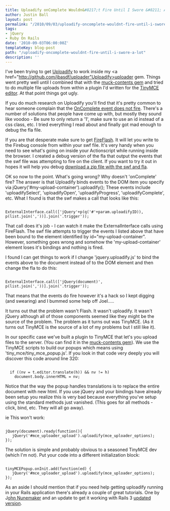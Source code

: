 ```yaml
---
title: Uploadify onComplete Wouldn&#8217;t Fire Until I Swore &#8211; A Lot
author: Justin Ball
layout: post
permalink: "/2010/09/03/uploadify-oncomplete-wouldnt-fire-until-i-swore-a-lot/"
tags:
- jQuery
- Ruby On Rails
date: '2010-09-03T06:00:00Z'
templateKey: blog-post
path: "/uploadify-oncomplete-wouldnt-fire-until-i-swore-a-lot"
description: ''
---
```


I've been trying to get <a href="http://www.uploadify.com/">Uploadify</a> to work inside my <a href="http://github.com/jbasdf/uploader"Uploadify>uploader gem</a>. Things went pretty well until I combined that with the <a href="http://github.com/tatemae/muck-contents">muck-contents gem</a> and tried to do multiple file uploads from within a plugin I'd written for the <a href="http://tinymce.moxiecode.com/">TinyMCE editor</a>. At that point things got ugly.

If you do much research on Uploadify you'll find that it's pretty common to hear someone complain that the <a href="http://www.uploadify.com/forum/viewtopic.php?f=7&t=2593">OnComplete event does not fire</a>. There's a number of solutions that people have come up with, but mostly they sound like voodoo - Be sure to only return a '1', make sure to use an id instead of a css class, etc. I tried everything I read about and finally got mad enough to debug the fla file. 

If you are that desperate make sure to get <a href="http://www.actionscript-flash-guru.com/blog/21-fireflash-firebug-console-for-flash">FireFlash</a>. It will let you write to the Firebug console from within your swf file. It's very handy when you need to see what's going on inside your Actionscript while running inside the browser. I created a debug version of the fla that output the events that the swf file was attempting to fire on the client.  If you want to try it out in hopes it will help you debug <a href='http://www.justinball.comUploadify.zip'>download a zip file with the swf and fla</a>.

OK so now to the point. What's going wrong? Why doesn't 'onComplete' fire? The answer is that Uploadify binds events to the DOM item you specify via jQuery('#my-upload-container').uploadify(); These events include 'uploadifySelect', 'uploadifyOpen', 'uploadifyProgress', 'uploadifyComplete', etc. What I found is that the swf makes a call that looks like this:

<pre><code class="javascript">
ExternalInterface.call(['jQuery'+p(q('#'+param.uploadifyID)), p(list.join(','))].join('.trigger'));
</pre></code>

That call does it's job - I can watch it make the ExternalInterface calls using FireFlash. The swf file attempts to trigger the events I listed above that have been bound to the element identified by id="my-upload-container". However, something goes wrong and somehow the 
'my-upload-container' element loses it's bindings and nothing is fired.

I found I can get things to work if I change 'jquery.uploadify.js' to bind the events above to the document instead of to the DOM element and then change the fla to do this:
<pre><code class="javascript">
ExternalInterface.call(['jQuery(document)', p(list.join(','))].join('.trigger'));
</pre></code>

That means that the events do fire however it's a hack so I kept digging (and swearing) and I bummed some help off Joel.....

It turns out that the problem wasn't Flash. It wasn't uploadify. It wasn't jQuery although all of those components seemed like they might be the source of the problem.  The problem as it turns out was TinyMCE. (As it turns out TinyMCE is the source of a lot of my problems but I still like it).

In our specific case we've built a plugin to TinyMCE that let's you upload files to the server. (You can find it in the <a href="http://github.com/tatemae/muck-contents">muck-contents gem</a>). We use the TinyMCE scripts to build our popups which means using 'tiny_mce/tiny_mce_popup.js'. If you look in that code very deeply you will discover this code around line 320:

<pre><code class="javascript">
  if ((nv = t.editor.translate(h)) && nv != h)
    document.body.innerHTML = nv;
</pre></code>

Notice that the way the popup handles translations is to replace the entire document with new html. If you use jQuery and your bindings have already been setup you realize this is very bad because everything you've setup using the standard methods just vanished. (This goes for all methods - click, bind, etc. They will all go away).

ie This won't work:
<pre><code class="javascript">
jQuery(document).ready(function(){
   jQuery('#mce_uploader_upload').uploadify(mce_uploader_options);
});
</pre></code>

The solution is simple and probably obvious to a seasoned TinyMCE dev (which I'm not). Put your code into a different initialization block:
<pre><code class="javascript">
tinyMCEPopup.onInit.add(function(ed) {
   jQuery('#mce_uploader_upload').uploadify(mce_uploader_options);
});
</pre></code>




As an aside I should mention that if you need help getting uploadify running in your Rails application there's already a couple of great tutorials. One by J<a href="http://railstips.org/blog/archives/2009/07/21/uploadify-and-rails23/">ohn Nunemaker</a> and an update to get it working with Rails 3 <a href="http://metautonomo.us/2010/07/09/uploadify-and-rails-3/">updated version</a>.
